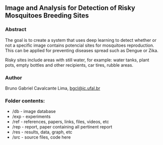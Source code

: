 ## Image and Analysis for Detection of Risky Mosquitoes Breeding Sites

### Abstract
The goal is to create a system that uses deep learning to detect whether or not a specific image contains potencial sites for mosquitoes reproduction. This can be applied for preventing diseases spread such as Dengue or Zika. 

Risky sites include areas with still water, for example: water tanks, plant pots, empty bottles and other recipients, car tires, rubble areas. 

### Author
Bruno Gabriel Cavalcante Lima, <bgcl@ic.ufal.br>

### Folder contents:
- /db - image database
- /exp - experiments
- /ref - references, papers, links, files, videos, etc
- /rep - report, paper containing all pertinent report
- /res - results, data, graph, etc
- /src - source files, code here
